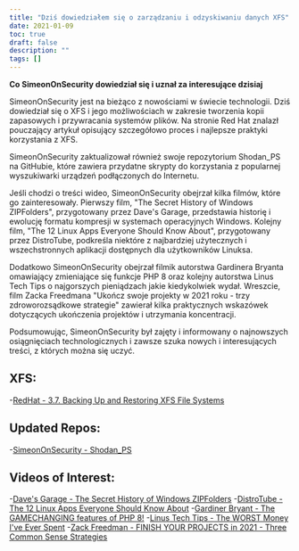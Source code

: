 ```yaml
---
title: "Dziś dowiedziałem się o zarządzaniu i odzyskiwaniu danych XFS"
date: 2021-01-09
toc: true
draft: false
description: ""
tags: []
---
```


**Co SimeonOnSecurity dowiedział się i uznał za interesujące dzisiaj**

SimeonOnSecurity jest na bieżąco z nowościami w świecie technologii. Dziś dowiedział się o XFS i jego możliwościach w zakresie tworzenia kopii zapasowych i przywracania systemów plików. Na stronie Red Hat znalazł pouczający artykuł opisujący szczegółowo proces i najlepsze praktyki korzystania z XFS.

SimeonOnSecurity zaktualizował również swoje repozytorium Shodan_PS na GitHubie, które zawiera przydatne skrypty do korzystania z popularnej wyszukiwarki urządzeń podłączonych do Internetu.

Jeśli chodzi o treści wideo, SimeonOnSecurity obejrzał kilka filmów, które go zainteresowały. Pierwszy film, "The Secret History of Windows ZIPFolders", przygotowany przez Dave's Garage, przedstawia historię i ewolucję formatu kompresji w systemach operacyjnych Windows. Kolejny film, "The 12 Linux Apps Everyone Should Know About", przygotowany przez DistroTube, podkreśla niektóre z najbardziej użytecznych i wszechstronnych aplikacji dostępnych dla użytkowników Linuksa.

Dodatkowo SimeonOnSecurity obejrzał filmik autorstwa Gardinera Bryanta omawiający zmieniające się funkcje PHP 8 oraz kolejny autorstwa Linus Tech Tips o najgorszych pieniądzach jakie kiedykolwiek wydał. Wreszcie, film Zacka Freedmana "Ukończ swoje projekty w 2021 roku - trzy zdroworozsądkowe strategie" zawierał kilka praktycznych wskazówek dotyczących ukończenia projektów i utrzymania koncentracji.

Podsumowując, SimeonOnSecurity był zajęty i informowany o najnowszych osiągnięciach technologicznych i zawsze szuka nowych i interesujących treści, z których można się uczyć.

## XFS:
-[RedHat - 3.7. Backing Up and Restoring XFS File Systems](https://access.redhat.com/documentation/en-us/red_hat_enterprise_linux/7/html/storage_administration_guide/xfsbackuprestore)

## Updated Repos:
-[SimeonOnSecurity - Shodan_PS](https://github.com/simeononsecurity/Shodan_PS)

## Videos of Interest:
-[Dave's Garage - The Secret History of Windows ZIPFolders](https://www.youtube.com/watch?v=aQUtUQ_L8Yk)
-[DistroTube - The 12 Linux Apps Everyone Should Know About](https://www.youtube.com/watch?v=6chA0L_AT6k)
-[Gardiner Bryant - The GAMECHANGING features of PHP 8!](https://www.youtube.com/watch?v=f_cwnwaEwaY)
-[Linus Tech Tips - The WORST Money I've Ever Spent](https://www.youtube.com/watch?v=sLM_vO4d2Jg)
-[Zack Freedman - FINISH YOUR PROJECTS in 2021 - Three Common Sense Strategies](https://www.youtube.com/watch?v=L1j93RnIxEo)

